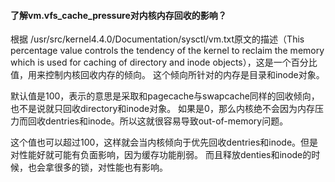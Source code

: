 #### 了解vm.vfs_cache_pressure对内核内存回收的影响？

根据 /usr/src/kernel4.4.0/Documentation/sysctl/vm.txt原文的描述（This percentage value controls the tendency of the kernel to reclaim
the memory which is used for caching of directory and inode objects），这是一个百分比值，用来控制内核回收内存的倾向。
这个倾向所针对的内存是目录和inode对象。

默认值是100，表示的意思是采取和pagecache与swapcache同样的回收倾向，也不是说就只回收directory和inode对象。
如果是0，那么内核绝不会因为内存压力而回收dentries和inode。所以这就很容易导致out-of-memory问题。

这个值也可以超过100，这样就会当内核倾向于优先回收dentries和inode。但是对性能好就可能有负面影响，因为缓存功能削弱。
而且释放denties和inode的时候，也会拿很多的锁，对性能也有影响。
